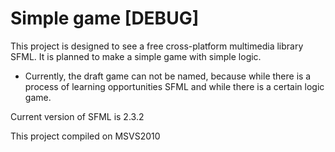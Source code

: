 # Simple game [DEBUG]



This project is designed to see a free cross-platform 
multimedia library SFML. It is planned to make a simple game 
with simple logic. 

* Currently, the draft game can not be named, because 
while there is a process of learning opportunities SFML and 
while there is a certain logic game.

Current version of SFML is 2.3.2

This project compiled on MSVS2010